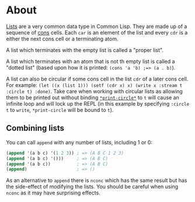 # About

[Lists][hyper-cons-as-list] are a very common data type in Common Lisp.
They are made up of a sequence of [cons][concept-cons] cells.
Each `car` is an element of the list and every `cdr` is a either the next cons cell or a terminating atom.

A list which terminates with the empty list is called a "proper list".

A list which terminates with an atom that is not th empty list is called a "dotted list" (based upon how it is printed: `(cons 'a 'b) ;=> (a . b)`).

A list can also be circular if some cons cell in the list `cdr` of a later cons cell.
For example: `(let ((x (list 1))) (setf (cdr x) x) (write x :stream t :circle t) :done)`.
Take care when working with circular lists as allowing them to be printed out without binding [`*print-circle*`][hyper-print-circle] to `t` will cause an infinite loop and will lock up the REPL (in this example by specifying `:circle t` to `write`, `*print-circle` will be bound to `t`).

## Combining lists

You can call `append` with any number of lists, including 1 or 0:

```lisp
(append '(a b c) '(1 2 3)) ; => (A B C 1 2 3)
(append '(a b c) '()))     ; => (A B C)
(append '(a b c))          ; => (A B C)
(append)                   ; => ()
```

As an alternative to `append` there is `nconc` which has the same result but has the side-effect of modifying the lists. You should be careful when using `nconc` as it may have surprising effects.

[hyper-cons-as-list]: http://www.lispworks.com/documentation/HyperSpec/Body/14_ab.htm
[hyper-print-circle]: http://www.lispworks.com/documentation/HyperSpec/Body/v_pr_cir.htm
[concept-cons]: /track/common-lisp/concepts/cons
